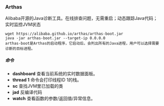### Arthas
Alibaba开源的Java诊断工具。在线排查问题，无需重启；动态跟踪Java代码；实时监控JVM状态

```
wget https://alibaba.github.io/arthas/arthas-boot.jar
java -jar arthas-boot.jar --target-ip 0.0.0.0
arthas-boot是Arthas的启动程序，它启动后，会列出所有的Java进程，用户可以选择需要诊断的目标进程。
```
##### 命令
- **dashboard** 查看当前系统的实时数据面板。
- **thread 1** 命令会打印线程ID 1的栈。
- **sc** 查找JVM里已加载的类
- **jad** 反编译代码
- **watch** 查看函数的参数/返回值/异常信息。